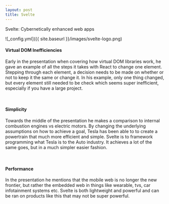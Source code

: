 ```yaml
---
layout: post
title: Svelte
---
```


Svelte: Cybernetically enhanced web apps 

![_config.yml]({{ site.baseurl }}/images/svelte-logo.png)

####  Virtual DOM Inefficiencies

Early in the presentation when covering how virtual DOM libraries work, he gave an example of all the steps it takes with React to change one element. Stepping through each element, a decision needs to be made on whether or not to keep it the same or change it. In his example, only one thing changed, but every element still needed to be check which seems super inefficient, especially if you have a large project.

<br>

#### Simplicity
Towards the middle of the presentation he makes a comparison to internal combustion engines vs electric motors. By changing the underlying assumptions on how to achieve a goal, Tesla has been able to to create a powertrain that much more efficient and simple. Svelte is to framework programming what Tesla is to the Auto industry. It achieves a lot of the same goes, but in a much simpler easier fashion.

<br>

####  Performance

In the presentation he mentions that the mobile web is no longer the new frontier, but rather the embedded web in things like wearable, tvs, car infotainment systems etc. Svelte is both lightweight and powerful and can be ran on products like this that may not be super powerful.


